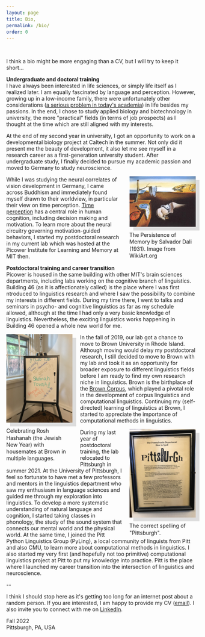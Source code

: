 ```yaml
---
layout: page
title: Bio,
permalink: /bio/
order: 0
---
```


<br/>

I think a bio might be more engaging than a CV, but I will try to keep it short...

**Undergraduate and doctoral training**  
I have always been interested in life sciences, or simply life itself as I realized later. I am equally fascinated by language and perception. However, growing up in a low-income family, there were unfortunately other considerations (<a target="_blank" href="https://www.washingtonpost.com/business/2022/07/08/dept-of-data-academia-elite/">a serious problem in today's academia</a>) in life besides my passions. In the end, I chose to study applied biology and biotechnology in university, the more "practical" fields (in terms of job prospects) as I thought at the time which are still aligned with my interests.

At the end of my second year in university, I got an opportunity to work on a developmental biology project at Caltech in the summer. Not only did it present me the beauty of development, it also let me see myself in a research career as a first-generation university student. After undergraduate study, I finally decided to pursue my academic passion and moved to Germany to study neuroscience.

<div style="float:right; margin-left: 20px; width: 35%;"><a target="_blank" href="https://www.wikiart.org/en/salvador-dali/the-persistence-of-memory-1931"><img src="/img/persistence_of_memory.jpg" style="margin-bottom: 10px; box-shadow: 10px 10px #DDD"></a><div style="font-size: 14px; line-height: 1.3;">The Persistence of Memory by Salvador Dali (1931). Image from WikiArt.org</div></div>

While I was studying the neural correlates of vision development in Germany, I came across Buddhism and immediately found myself drawn to their worldview, in particular their view on time perception. [Time perception](https://en.wikipedia.org/wiki/Time_perception) has a central role in human cognition, including decision making and motivation. To learn more about the neural circuitry governing motivation-guided behaviors, I started my postdoctoral research in my current lab which was hosted at the Picower Institute for Learning and Memory at MIT then.

**Postdoctoral training and career transition**  
Picower is housed in the same building with other MIT's brain sciences departments, including labs working on the cognitive branch of linguistics. Building 46 (as it is affectionately called) is the place where I was first ntroduced to linguistics research and where I saw the possibility to combine my interests in different fields. During my time there, I went to talks and seminars in psycho- and cognitive linguistics as far as my schedule allowed, although at the time I had only a very basic knowledge of linguistics. Nevertheless, the exciting linguistics works happening in Building 46 opened a whole new world for me.

<div style="float:left; margin-right: 20px; width: 35%;"><a target="_blank" href="/img/rosh_hashanah.jpg"><img src="/img/rosh_hashanah.jpg" style="margin-bottom: 10px; box-shadow: 10px 10px #DDD"></a><div style="font-size: 14px; line-height: 1.3;">Celebrating Rosh Hashanah (the Jewish New Year) with housemates at Brown in multiple languages.</div></div>
 
In the fall of 2019, our lab got a chance to move to Brown University in Rhode Island. Although moving would delay my postdoctoral research, I still decided to move to Brown with my lab and took it as an opportunity for broader exposure to different linguistics fields before I am ready to find my own research niche in linguistics. Brown is the birthplace of the [Brown Corpus](https://en.wikipedia.org/wiki/Brown_Corpus), which played a pivotal role in the development of corpus linguistics and computational linguistics. Continuing my (self-directed) learning of linguistics at Brown, I started to appreciate the importance of computational methods in linguistics.

<div style="float:right; margin-left: 20px; width: 35%;"><a target="_blank" href="/img/pittsburgh.jpg"><img src="/img/pittsburgh.jpg" style="margin-bottom: 10px; box-shadow: 10px 10px #DDD"></a><div style="font-size: 14px; line-height: 1.3;">The correct spelling of "Pittsburgh".</div></div>

During my last year of postdoctoral training, the lab relocated to Pittsburgh in summer 2021. At the University of Pittsburgh, I feel so fortunate to have met a few professors and mentors in the linguistics department who saw my enthusiasm in language sciences and guided me through my exploration into linguistics. To develop a more systematic understanding of natural language and cognition, I started taking classes in phonology, the study of the sound system that connects our mental world and the physical world. At the same time, I joined the Pitt Python Linguistics Group (PyLing), a local community of linguists from Pitt and also CMU, to learn more about computational methods in linguistics. I also started my very first (and hopefully not too primitive) computational linguistics project at Pitt to put my knowledge into practice. Pitt is the place where I launched my career transition into the intersection of linguistics and neuroscience.

--

I think I should stop here as it's getting too long for an internet post about a random person. If you are interested, I am happy to provide my CV ([email](mailto:mh.wongg@gmail.com)). I also invite you to connect with me on [LinkedIn](https://www.linkedin.com/in/manhowong).

Fall 2022  
Pittsburgh, PA, USA